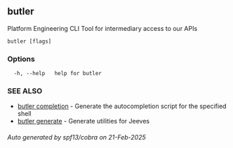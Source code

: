 ## butler

Platform Engineering CLI Tool for intermediary access to our APIs

```
butler [flags]
```

### Options

```
  -h, --help   help for butler
```

### SEE ALSO

* [butler completion](butler_completion.md)	 - Generate the autocompletion script for the specified shell
* [butler generate](butler_generate.md)	 - Generate utilities for Jeeves

###### Auto generated by spf13/cobra on 21-Feb-2025
